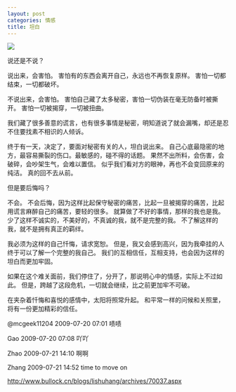 ```yaml
---
layout: post
categories: 情感
title: 坦白
---
```


![](http://ww1.sinaimg.cn/large/4b91f9d5gy1g57f5ztdvij20qo0hskd7.jpg)

说还是不说？

说出来，会害怕。
害怕有的东西会离开自己，永远也不再恢复原样。
害怕一切都结束，一切都破坏。

不说出来，会害怕。
害怕自己藏了太多秘密，害怕一切伪装在毫无防备时被撕开。
害怕一切被揭穿，一切被扭曲。

我们藏了很多善意的谎言，也有很多事情是秘密，明知道说了就会漏嘴，却还是忍不住要找素不相识的人倾诉。

终于有一天，决定了，要面对秘密有关的人，坦白说出来。
自己心底最隐密的地方，最容易撕裂的伤口。最敏感的，碰不得的话题。
果然不出所料，会伤害，会破碎，会吵架生气，会难以置信。
似乎我们看对方的眼神，再也不会变回原来的纯洁。
真的回不去从前。

但是要后悔吗？

不会。
不会后悔，因为这样比起保守秘密的痛苦，比起一旦被揭穿的痛苦，比起用谎言麻醉自己的痛苦，要轻的很多。
就算做了不好的事情，那样的我也是我。
少了这样不诚实的，不美好的，不真诚的我，就不是完整的我。
不了解这样的我，就不是拥有真正的羁绊。

我必须为这样的自己忏悔，请求宽恕。
但是，我又会感到高兴，因为我牵挂的人终于可以了解一个完整的我自己。
我们的互相信任，互相支持，也会因为这样的坦白而更加牢固。

如果在这个难关面前，我们停住了，分开了，那说明心中的情感，实际上不过如此。
但是，跨越了这段危机，一切就会继续，比之前更加牢不可破。

在夹杂着忏悔和喜悦的感情中，太阳将照常升起。
和平常一样的问候和关照里，将有一份更加精彩的信任。



@mcgeek11204 2009-07-20 07:01
啧啧

Gao 2009-07-20 07:08
吖吖

Zhao 2009-07-21 14:10
啊啊

Zhang 2009-07-21 14:52
time to move on

<http://www.bullock.cn/blogs/lishuhang/archives/70037.aspx>
